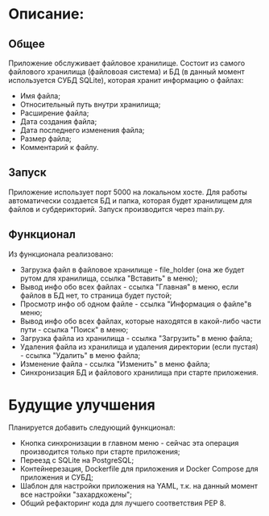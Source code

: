 # Описание: 

## Общее
Приложение обслуживает файловое хранилище. Состоит из самого файлового хранилища (файловоая система) и БД (в данный момент используется СУБД SQLite), которая хранит информацию о файлах:

* Имя файла;
* Относительный путь внутри хранилища;
* Расширение файла;
* Дата создания файла;
* Дата последнего изменения файла;
* Размер файла;
* Комментарий к файлу.

## Запуск

Приложение использует порт 5000 на локальном хосте. Для работы автоматически создается БД и папка, которая будет хранилищем для файлов и субдерикторий.
Запуск производится через main.py.

## Функционал

Из функционала реализовано:

* Загрузка файл в файловое хранилище - file_holder (она же будет рутом для хранилища, ссылка "Вставить" в меню);
* Вывод инфо обо всех файлах - ссылка "Главная" в меню, если файлов в БД нет, то страница будет пустой;
* Просмотр инфо об одном файле - ссылка "Информация о файле"в меню;
* Вывод инфо обо всех файлах, которые находятся в какой-либо части пути - ссылка "Поиск" в меню;
* Загрузка файла из хранилища - ссылка "Загрузить" в меню файла;
* Удаления файла из хранилища и удаления директории (если пустая) - ссылка "Удалить" в меню файла;
* Изменение файла - ссылка "Изменить" в меню файла;
* Синхронизация БД и файлового хранилища при старте приложения.

# Будущие улучшения

Планируется добавить следующий функционал:
* Кнопка синхронизации в главном меню - сейчас эта операция производится только при старте приложения;
* Переезд с SQLite на PostgreSQL;
* Контейнерезация, Dockerfile для приложения и Docker Compose для приложения и СУБД;
* Шаблон для настройки приложения на YAML, т.к. на данный момент все настройки "захардкожены";
* Общий рефакторинг кода для лучшего соответствия PEP 8.
